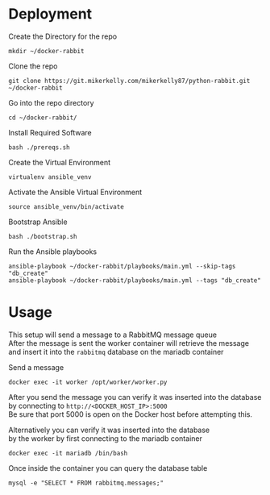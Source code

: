 # Deployment  
Create the Directory for the repo  
```
mkdir ~/docker-rabbit
```
  
Clone the repo  
```
git clone https://git.mikerkelly.com/mikerkelly87/python-rabbit.git ~/docker-rabbit
```
  
Go into the repo directory  
```
cd ~/docker-rabbit/
```
  
Install Required Software  
```
bash ./prereqs.sh
```
  
Create the Virtual Environment  
```
virtualenv ansible_venv
```
  
Activate the Ansible Virtual Environment  
```
source ansible_venv/bin/activate
```
  
Bootstrap Ansible  
```
bash ./bootstrap.sh
```
  
Run the Ansible playbooks  
```
ansible-playbook ~/docker-rabbit/playbooks/main.yml --skip-tags "db_create"  
ansible-playbook ~/docker-rabbit/playbooks/main.yml --tags "db_create"
```
  
# Usage  
This setup will send a message to a RabbitMQ message queue  
After the message is sent the worker container will retrieve the message  
and insert it into the `rabbitmq` database on the mariadb container  
  
Send a message  
```
docker exec -it worker /opt/worker/worker.py
```
  
After you send the message you can verify it was inserted into the database  
by connecting to `http://<DOCKER_HOST_IP>:5000`  
Be sure that port 5000 is open on the Docker host before attempting this.  
  
Alternatively you can verify it was inserted into the database  
by the worker by first connecting to the mariadb container  
```
docker exec -it mariadb /bin/bash
```
  
Once inside the container you can query the database table  
```
mysql -e "SELECT * FROM rabbitmq.messages;"
```
